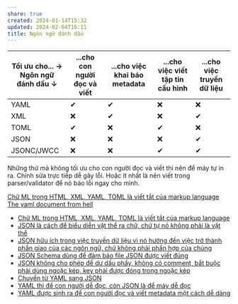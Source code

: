 ```yaml
---
share: true
created: 2024-01-14T15:32
updated: 2024-02-04T16:11
title: Ngôn ngữ đánh dấu
---
```


| Tối ưu cho... →<br>Ngôn ngữ đánh dấu ↓ | ...cho con người đọc và viết | ...cho việc khai báo metadata | ...cho việc viết tập tin cấu hình | ...cho việc truyền dữ liệu |
| -------------------------------------- | ---------------------------- | ----------------------------- | --------------------------------- | -------------------------- |
| YAML                                   | ✔                            | ✔                             | ❌                                | ❌                         |
| XML                                    | ❌                           | ✔                             | ❌                                | ✔                          |
| TOML                                   | ✔                            | ❌                            | ✔                                 | ❌                         |
| JSON                                   | ❌                           | ❌                            | ❌                                | ✔                          |
| JSONC/JWCC                             | ❌                           | ❌                            | ✔                                 | ✔                          |

Những thứ mà không tối ưu cho con người đọc và viết thì nên để máy tự in ra. Chỉnh sửa trực tiếp dễ gây lỗi. Hoặc ít nhất là nên viết trong parser/validator để nó báo lỗi ngay cho mình.

[Chữ ML trong HTML, XML, YAML, TOML là viết tắt của markup language](./Ch%E1%BB%AF%20ML%20trong%20HTML,%20XML,%20YAML,%20TOML%20l%C3%A0%20vi%E1%BA%BFt%20t%E1%BA%AFt%20c%E1%BB%A7a%20markup%20language.md)
[The yaml document from hell](https://ruudvanasseldonk.com/2023/01/11/the-yaml-document-from-hell)

- [Chữ ML trong HTML, XML, YAML, TOML là viết tắt của markup language](./Ch%E1%BB%AF%20ML%20trong%20HTML,%20XML,%20YAML,%20TOML%20l%C3%A0%20vi%E1%BA%BFt%20t%E1%BA%AFt%20c%E1%BB%A7a%20markup%20language.md)
- [JSON là cách để biểu diễn vật thể ra chữ, chứ tự nó không phải là vật thể](./JSON/JSON%20l%C3%A0%20c%C3%A1ch%20%C4%91%E1%BB%83%20bi%E1%BB%83u%20di%E1%BB%85n%20v%E1%BA%ADt%20th%E1%BB%83%20ra%20ch%E1%BB%AF,%20ch%E1%BB%A9%20t%E1%BB%B1%20n%C3%B3%20kh%C3%B4ng%20ph%E1%BA%A3i%20l%C3%A0%20v%E1%BA%ADt%20th%E1%BB%83.md)
- [JSON hữu ích trong việc truyền dữ liệu vì nó hướng đến việc trở thành phần giao của các ngôn ngữ, chứ không phải phần hợp của chúng](./JSON/JSON%20h%E1%BB%AFu%20%C3%ADch%20trong%20vi%E1%BB%87c%20truy%E1%BB%81n%20d%E1%BB%AF%20li%E1%BB%87u%20v%C3%AC%20n%C3%B3%20h%C6%B0%E1%BB%9Bng%20%C4%91%E1%BA%BFn%20vi%E1%BB%87c%20tr%E1%BB%9F%20th%C3%A0nh%20ph%E1%BA%A7n%20giao%20c%E1%BB%A7a%20c%C3%A1c%20ng%C3%B4n%20ng%E1%BB%AF,%20ch%E1%BB%A9%20kh%C3%B4ng%20ph%E1%BA%A3i%20ph%E1%BA%A7n%20h%E1%BB%A3p%20c%E1%BB%A7a%20ch%C3%BAng.md)
- [JSON Schema dùng để đảm bảo file JSON được viết đúng](./JSON/JSON%20Schema%20d%C3%B9ng%20%C4%91%E1%BB%83%20%C4%91%E1%BA%A3m%20b%E1%BA%A3o%20file%20JSON%20%C4%91%C6%B0%E1%BB%A3c%20vi%E1%BA%BFt%20%C4%91%C3%BAng.md)
- [JSON không cho phép để dư dấu phẩy, không có comment, bắt buộc phải dùng ngoặc kép, key phải được đóng trong ngoặc kép](JSON%20kh%C3%B4ng%20cho%20ph%C3%A9p%20%C4%91%E1%BB%83%20d%C6%B0%20d%E1%BA%A5u%20ph%E1%BA%A9y,%20kh%C3%B4ng%20c%C3%B3%20comment,%20b%E1%BA%AFt%20bu%E1%BB%99c%20ph%E1%BA%A3i%20d%C3%B9ng%20ngo%E1%BA%B7c%20k%C3%A9p,%20key%20ph%E1%BA%A3i%20%C4%91%C6%B0%E1%BB%A3c%20%C4%91%C3%B3ng%20trong%20ngo%E1%BA%B7c%20k%C3%A9p.md)
- [Chuyển từ YAML sang JSON](./YAML/Chuy%E1%BB%83n%20t%E1%BB%AB%20YAML%20sang%20JSON.md)
- [YAML thì để con người dễ đọc, còn JSON là để máy dễ đọc](./YAML/YAML%20th%C3%AC%20%C4%91%E1%BB%83%20con%20ng%C6%B0%E1%BB%9Di%20d%E1%BB%85%20%C4%91%E1%BB%8Dc,%20c%C3%B2n%20JSON%20l%C3%A0%20%C4%91%E1%BB%83%20m%C3%A1y%20d%E1%BB%85%20%C4%91%E1%BB%8Dc.md)
- [YAML được sinh ra để con người đọc và viết metadata một cách dễ dàng](./YAML/YAML%20%C4%91%C6%B0%E1%BB%A3c%20sinh%20ra%20%C4%91%E1%BB%83%20con%20ng%C6%B0%E1%BB%9Di%20%C4%91%E1%BB%8Dc%20v%C3%A0%20vi%E1%BA%BFt%20metadata%20m%E1%BB%99t%20c%C3%A1ch%20d%E1%BB%85%20d%C3%A0ng.md)
